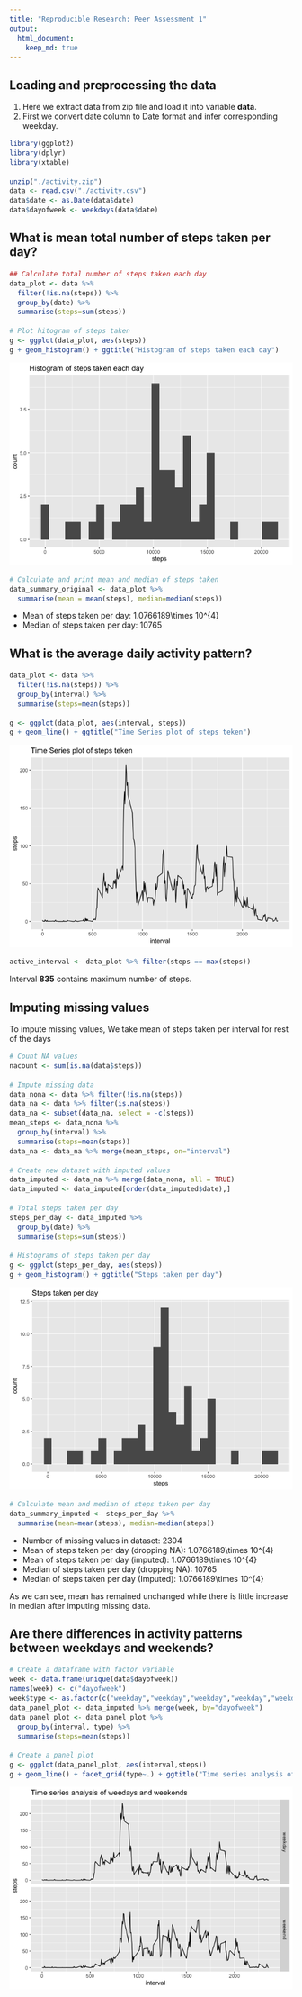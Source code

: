 ```yaml
---
title: "Reproducible Research: Peer Assessment 1"
output: 
  html_document:
    keep_md: true
---
```




## Loading and preprocessing the data

1. Here we extract data from zip file and load it into variable **data**.  
2. First we convert date column to Date format and infer corresponding weekday.  


```r
library(ggplot2)
library(dplyr)
library(xtable)

unzip("./activity.zip")
data <- read.csv("./activity.csv")
data$date <- as.Date(data$date)
data$dayofweek <- weekdays(data$date)
```

## What is mean total number of steps taken per day?

```r
## Calculate total number of steps taken each day
data_plot <- data %>%
  filter(!is.na(steps)) %>%
  group_by(date) %>%
  summarise(steps=sum(steps))

# Plot hitogram of steps taken
g <- ggplot(data_plot, aes(steps))
g + geom_histogram() + ggtitle("Histogram of steps taken each day")
```

![](PA1_template_files/figure-html/unnamed-chunk-2-1.png)<!-- -->

```r
# Calculate and print mean and median of steps taken
data_summary_original <- data_plot %>%
  summarise(mean = mean(steps), median=median(steps))
```
* Mean of steps taken per day: 1.0766189\times 10^{4}  
* Median of steps taken per day: 10765  

## What is the average daily activity pattern?

```r
data_plot <- data %>%
  filter(!is.na(steps)) %>%
  group_by(interval) %>%
  summarise(steps=mean(steps))

g <- ggplot(data_plot, aes(interval, steps))
g + geom_line() + ggtitle("Time Series plot of steps teken")
```

![](PA1_template_files/figure-html/unnamed-chunk-3-1.png)<!-- -->


```r
active_interval <- data_plot %>% filter(steps == max(steps))
```

Interval **835** contains maximum number of steps.  

## Imputing missing values

To impute missing values, We take mean of steps taken per interval for rest of the days


```r
# Count NA values
nacount <- sum(is.na(data$steps))

# Impute missing data
data_nona <- data %>% filter(!is.na(steps))
data_na <- data %>% filter(is.na(steps))
data_na <- subset(data_na, select = -c(steps))
mean_steps <- data_nona %>%
  group_by(interval) %>%
  summarise(steps=mean(steps))
data_na <- data_na %>% merge(mean_steps, on="interval")

# Create new dataset with imputed values
data_imputed <- data_na %>% merge(data_nona, all = TRUE)
data_imputed <- data_imputed[order(data_imputed$date),]

# Total steps taken per day
steps_per_day <- data_imputed %>%
  group_by(date) %>% 
  summarise(steps=sum(steps))

# Histograms of steps taken per day
g <- ggplot(steps_per_day, aes(steps))
g + geom_histogram() + ggtitle("Steps taken per day")
```

![](PA1_template_files/figure-html/unnamed-chunk-5-1.png)<!-- -->

```r
# Calculate mean and median of steps taken per day
data_summary_imputed <- steps_per_day %>%
  summarise(mean=mean(steps), median=median(steps))
```

* Number of missing values in dataset: 2304
* Mean of steps taken per day (dropping NA): 1.0766189\times 10^{4}  
* Mean of steps taken per day (imputed): 1.0766189\times 10^{4}  
* Median of steps taken per day (dropping NA): 10765  
* Median of steps taken per day (Imputed): 1.0766189\times 10^{4} 

As we can see, mean has remained unchanged while there is little increase in median
after imputing missing data.

## Are there differences in activity patterns between weekdays and weekends?

```r
# Create a dataframe with factor variable
week <- data.frame(unique(data$dayofweek))
names(week) <- c("dayofweek")
week$type <- as.factor(c("weekday","weekday","weekday","weekday","weekday","weekend","weekend"))
data_panel_plot <- data_imputed %>% merge(week, by="dayofweek")
data_panel_plot <- data_panel_plot %>%
  group_by(interval, type) %>%
  summarise(steps=mean(steps))

# Create a panel plot
g <- ggplot(data_panel_plot, aes(interval,steps))
g + geom_line() + facet_grid(type~.) + ggtitle("Time series analysis of weedays and weekends")
```

![](PA1_template_files/figure-html/unnamed-chunk-6-1.png)<!-- -->
